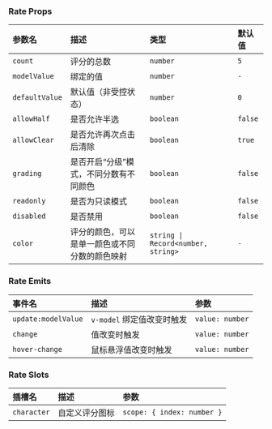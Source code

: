 ### Rate Props

| 参数名 | 描述 | 类型 | 默认值 |
| :--- | :--- | :--- | :--- |
| `count` | 评分的总数 | `number` | `5` |
| `modelValue` | 绑定的值 | `number` | `-` |
| `defaultValue` | 默认值（非受控状态） | `number` | `0` |
| `allowHalf` | 是否允许半选 | `boolean` | `false` |
| `allowClear` | 是否允许再次点击后清除 | `boolean` | `true` |
| `grading` | 是否开启“分级”模式，不同分数有不同颜色 | `boolean` | `false` |
| `readonly` | 是否为只读模式 | `boolean` | `false` |
| `disabled` | 是否禁用 | `boolean` | `false` |
| `color` | 评分的颜色，可以是单一颜色或不同分数的颜色映射 | `string \| Record<number, string>` | `-` |

### Rate Emits

| 事件名 | 描述 | 参数 |
| :--- | :--- | :--- |
| `update:modelValue` | `v-model` 绑定值改变时触发 | `value: number` |
| `change` | 值改变时触发 | `value: number` |
| `hover-change` | 鼠标悬浮值改变时触发 | `value: number` |

### Rate Slots

| 插槽名 | 描述 | 参数 |
| :--- | :--- | :--- |
| `character` | 自定义评分图标 | `scope: { index: number }` |
